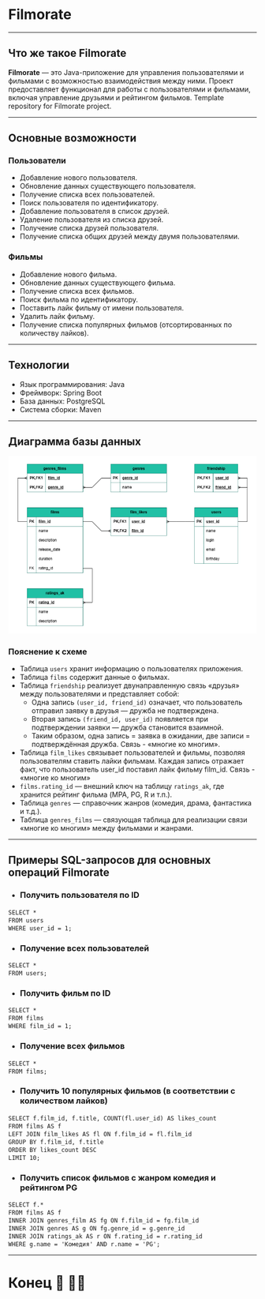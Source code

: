 # **Filmorate**
___
## Что же такое Filmorate  
**Filmorate** — это Java-приложение для управления пользователями 
и фильмами с возможностью взаимодействия между ними. Проект предоставляет функционал для работы с пользователями 
и фильмами, включая управление друзьями и рейтингом фильмов.
Template repository for Filmorate project.  
___
## Основные возможности

### Пользователи
- Добавление нового пользователя.
- Обновление данных существующего пользователя.
- Получение списка всех пользователей.
- Поиск пользователя по идентификатору.
- Добавление пользователя в список друзей.
- Удаление пользователя из списка друзей.
- Получение списка друзей пользователя.
- Получение списка общих друзей между двумя пользователями.

### Фильмы
- Добавление нового фильма.
- Обновление данных существующего фильма.
- Получение списка всех фильмов.
- Поиск фильма по идентификатору.
- Поставить лайк фильму от имени пользователя.
- Удалить лайк фильму.
- Получение списка популярных фильмов (отсортированных по 
количеству лайков).
___
## Технологии

- Язык программирования: Java
- Фреймворк: Spring Boot
- База данных: PostgreSQL
- Система сборки: Maven
___
## Диаграмма базы данных
![](src\main\resources\image\БД.png)

### Пояснение к схеме
- Таблица `users` хранит информацию о пользователях приложения.
- Таблица `films` содержит данные о фильмах.
- Таблица `friendship` реализует 
двунаправленную связь «друзья» между пользователями и представляет собой:
  - Одна запись `(user_id, friend_id)` означает, что пользователь отправил заявку в друзья — дружба не подтверждена.
  - Вторая запись `(friend_id, user_id)` появляется при подтверждении заявки — дружба становится взаимной.
  - Таким образом, одна запись = заявка в ожидании, две записи = подтверждённая дружба. Связь - «многие ко многим».
- Таблица `film_likes` связывает пользователей и фильмы, позволяя пользователям ставить лайки фильмам. Каждая запись отражает факт, что пользователь user_id поставил лайк фильму film_id. Связь - «многие ко многим»
- `films.rating_id` — внешний ключ на таблицу `ratings_ak`, где хранится рейтинг фильма (MPA, PG, R и т.п.).
- Таблица `genres` — справочник жанров (комедия, драма, фантастика и т.д.).
- Таблица `genres_films` — связующая таблица для реализации связи «многие ко многим» между фильмами и жанрами.
___

## Примеры SQL-запросов для основных операций Filmorate

- ### Получить пользователя по ID
```
SELECT * 
FROM users 
WHERE user_id = 1;
```
- ### Получение всех пользователей
```
SELECT * 
FROM users;
```
- ### Получить фильм по ID
```
SELECT * 
FROM films 
WHERE film_id = 1;
```
- ### Получение всех фильмов
```
SELECT * 
FROM films;
```
- ### Получить 10 популярных фильмов (в соответствии с количеством лайков)
```
SELECT f.film_id, f.title, COUNT(fl.user_id) AS likes_count
FROM films AS f
LEFT JOIN film_likes AS fl ON f.film_id = fl.film_id
GROUP BY f.film_id, f.title
ORDER BY likes_count DESC
LIMIT 10;
```
- ### Получить список фильмов с жанром комедия и рейтингом PG
```
SELECT f.*
FROM films AS f
INNER JOIN genres_film AS fg ON f.film_id = fg.film_id
INNER JOIN genres AS g ON fg.genre_id = g.genre_id
INNER JOIN ratings_ak AS r ON f.rating_id = r.rating_id
WHERE g.name = 'Комедия' AND r.name = 'PG';
```
___
# Конец :japanese_goblin: :vampire_man:
